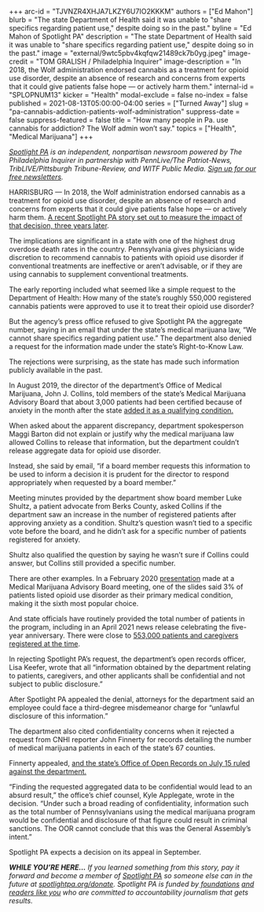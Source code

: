 +++
arc-id = "TJVNZR4XHJA7LKZY6U7IO2KKKM"
authors = ["Ed Mahon"]
blurb = "The state Department of Health said it was unable to \"share specifics regarding patient use,\" despite doing so in the past."
byline = "Ed Mahon of Spotlight PA"
description = "The state Department of Health said it was unable to \"share specifics regarding patient use,\" despite doing so in the past."
image = "external/9wtc5pbv4kqfqw21489ck7b0yg.jpeg"
image-credit = "TOM GRALISH / Philadelphia Inquirer"
image-description = "In 2018, the Wolf administration endorsed cannabis as a treatment for opioid use disorder, despite an absence of research and concerns from experts that it could give patients false hope — or actively harm them."
internal-id = "SPLOPNUM13"
kicker = "Health"
modal-exclude = false
no-index = false
published = 2021-08-13T05:00:00-04:00
series = ["Turned Away"]
slug = "pa-cannabis-addiction-patients-wolf-administration"
suppress-date = false
suppress-featured = false
title = "How many people in Pa. use cannabis for addiction? The Wolf admin won’t say."
topics = ["Health", "Medical Marijuana"]
+++

<a href="https://www.spotlightpa.org/"><i>Spotlight PA</i></a><i> is an independent, nonpartisan newsroom powered by The Philadelphia Inquirer in partnership with PennLive/The Patriot-News, TribLIVE/Pittsburgh Tribune-Review, and WITF Public Media. </i><a href="https://www.spotlightpa.org/newsletters"><i>Sign up for our free newsletters</i></a><i>.</i>

HARRISBURG —&nbsp;In 2018, the Wolf administration endorsed cannabis as a treatment for opioid use disorder, despite an absence of research and concerns from experts that it could give patients false hope — or actively harm them. <a href="https://www.spotlightpa.org/news/2021/08/pa-opioid-addiction-medical-marijuana-research/" target="_blank">A recent Spotlight PA story set out to measure the impact of that decision, three years later</a>.

The implications are significant in a state with one of the highest drug overdose death rates in the country. Pennsylvania gives physicians wide discretion to recommend cannabis to patients with opioid use disorder if conventional treatments are ineffective or aren’t advisable, or if they are using cannabis to supplement conventional treatments.

The early reporting included what seemed like a simple request to the Department of Health: How many of the state’s roughly 550,000 registered cannabis patients were approved to use it to treat their opioid use disorder?

<script src="https://www.spotlightpa.org/embed.js" async></script><div data-spl-embed-version="1" data-spl-src="https://www.spotlightpa.org/embeds/newsletter/"></div>

But the agency’s press office refused to give Spotlight PA the aggregate number, saying in an email that under the state’s medical marijuana law, “We cannot share specifics regarding patient use.” The department also denied a request for the information made under the state’s Right-to-Know Law.

The rejections were surprising, as the state has made such information publicly available in the past.

In August 2019, the director of the department’s Office of Medical Marijuana, John J. Collins, told members of the state’s Medical Marijuana Advisory Board that about 3,000 patients had been certified because of anxiety in the month after the state <a href="https://www.penncapital-star.com/blog/in-one-month-3000-pennsylvanians-with-anxiety-certified-for-medical-marijuana/">added it as a qualifying condition.</a>

When asked about the apparent discrepancy, department spokesperson Maggi Barton did not explain or justify why the medical marijuana law allowed Collins to release that information, but the department couldn’t release aggregate data for opioid use disorder.

Instead, she said by email, “if a board member requests this information to be used to inform a decision it is prudent for the director to respond appropriately when requested by a board member.”

Meeting minutes provided by the department show board member Luke Shultz, a patient advocate from Berks County, asked Collins if the department saw an increase in the number of registered patients after approving anxiety as a condition. Shultz’s question wasn’t tied to a specific vote before the board, and he didn’t ask for a specific number of patients registered for anxiety.

Shultz also qualified the question by saying he wasn’t sure if Collins could answer, but Collins still provided a specific number.

There are other examples. In a February 2020 <a href="https://www.health.pa.gov/topics/Documents/Programs/Medical%20Marijuana/Medical%20Marijuana%20Advisory%20Board%20Presentation%20Feb.%2013,%202020.pdf" target="_blank">presentation</a> made at a Medical Marijuana Advisory Board meeting, one of the slides said 3% of patients listed opioid use disorder as their primary medical condition, making it the sixth most popular choice.

And state officials have routinely provided the total number of patients in the program, including in an April 2021 news release celebrating the five-year anniversary. There were close to <a href="https://web.archive.org/web/20230117013944/https://www.governor.pa.gov/newsroom/medical-marijuana-program-celebrates-five-year-anniversary-continues-commitment-to-patients-in-pennsylvania/">553,000 patients and caregivers registered at the time</a>.

In rejecting Spotlight PA’s request, the department’s open records officer, Lisa Keefer, wrote that all “information obtained by the department relating to patients, caregivers, and other applicants shall be confidential and not subject to public disclosure.”

After Spotlight PA appealed the denial, attorneys for the department said an employee could face a third-degree misdemeanor charge for “unlawful disclosure of this information.”

<script src="https://www.spotlightpa.org/embed.js" async></script><div data-spl-embed-version="1" data-spl-src="https://www.spotlightpa.org/embeds/donate/?teaser_text=If%20you%20learned%20something%20from%20this%20report%2C%20pay%20it%20forward%20and%20become%20a%20member%20of%20Spotlight%20PA%20so%20someone%20else%20can%20in%20the%20future."></div>

The department also cited confidentiality concerns when it rejected a request from CNHI reporter John Finnerty for records detailing the number of medical marijuana patients in each of the state’s 67 counties.

Finnerty appealed, <a href="https://web.archive.org/web/20210814125224/https://www.dailyitem.com/pennsylvania/news/dept-of-health-must-release-medical-pot-info/article_c1d41525-b5ec-58a8-8c91-4a92fca68711.html">and the state’s Office of Open Records on July 15 ruled against the department.</a>

“Finding the requested aggregated data to be confidential would lead to an absurd result,” the office’s chief counsel, Kyle Applegate, wrote in the decision. “Under such a broad reading of confidentiality, information such as the total number of Pennsylvanians using the medical marijuana program would be confidential and disclosure of that figure could result in criminal sanctions. The OOR cannot conclude that this was the General Assembly’s intent.”

Spotlight PA expects a decision on its appeal in September.

<i><b>WHILE YOU’RE HERE...</b></i><i> If you learned something from this story, pay it forward and become a member of </i><a href="https://www.spotlightpa.org/"><i>Spotlight PA</i></a><i> so someone else can in the future at </i><a href="https://www.spotlightpa.org/donate"><i>spotlightpa.org/donate</i></a><i>. Spotlight PA is funded by</i><a href="https://www.spotlightpa.org/support"><i> foundations</i></a><i> </i><a href="https://www.spotlightpa.org/support"><i>and readers like you</i></a><i> who are committed to accountability journalism that gets results.</i>
